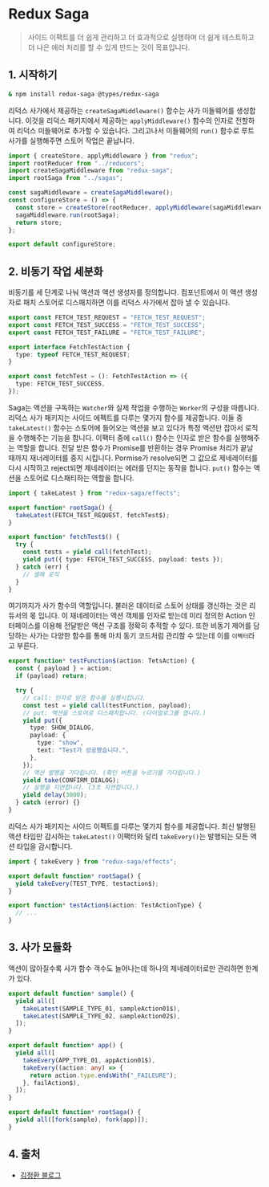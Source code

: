 # Redux Saga

> 사이드 이팩트를 더 쉽게 관리하고 더 효과적으로 실행하며 더 쉽게 테스트하고 더 나은 에러 처리를 할 수 있게 만드는 것이 목표입니다.

## 1. 시작하기

```zsh
& npm install redux-saga @types/redux-saga
```

리덕스 사가에서 제공하는 `createSagaMiddleware()` 함수는 사가 미들웨어를 생성합니다. 이것을 리덕스 패키지에서 제공하는 `applyMiddleware()` 함수의 인자로 전할하여 리덕스 미들웨어로 추가할 수 있습니다. 그리고나서 미들웨어의 `run()` 함수로 루트 사가를 실행해주면 스토어 작업은 끝납니다.

```typescript
import { createStore, applyMiddleware } from "redux";
import rootReducer from "../reducers";
import createSagaMiddleware from "redux-saga";
import rootSaga from "../sagas";

const sagaMiddleware = createSagaMiddleware();
const configureStore = () => {
  const store = createStore(rootReducer, applyMiddleware(sagaMiddleware));
  sagaMiddleware.run(rootSaga);
  return store;
};

export default configureStore;
```

## 2. 비동기 작업 세분화

비동기를 세 단계로 나눠 액션과 액션 생성자를 정의합니다. 컴포넌트에서 이 액션 생성자로 패치 스토어로 디스패치하면 이를 리덕스 사가에서 잡아 낼 수 있습니다.

```typescript
export const FETCH_TEST_REQUEST = "FETCH_TEST_REQUEST";
export const FETCH_TEST_SUCCESS = "FETCH_TEST_SUCCESS";
export const FETCH_TEST_FAILURE = "FETCH_TEST_FAILURE";

export interface FetchTestAction {
  type: typeof FETCH_TEST_REQUEST;
}

export const fetchTest = (): FetchTestAction => ({
  type: FETCH_TEST_SUCCESS,
});
```

Saga는 액션을 구독하는 `Watcher`와 실제 작업을 수행하는 `Worker`의 구성을 따릅니다. 리덕스 사가 패키지는 사이드 에펙트를 다루는 몇가지 함수를 제공합니다. 이들 중 `takeLatest()` 함수는 스토어에 들어오는 액션을 보고 있다가 특정 액션만 잡아서 로직을 수행해주는 기능을 합니다. 이팩터 중에 `call()` 함수는 인자로 받은 함수를 실행해주는 역할을 합니다. 전달 받은 함수가 Promise를 반환하는 경우 Promise 처리가 끝날 때까지 재너레이터를 중지 시킵니다. Pormise가 resolve되면 그 값으로 제네레이터를 다시 시작하고 reject되면 제네레이터는 에러를 던지는 동작을 합니다. `put()` 함수는 액션을 스토어로 디스패티하는 역할을 합니다.

```typescript
import { takeLatest } from "redux-saga/effects";

export function* rootSaga() {
  takeLatest(FETCH_TEST_REQUEST, fetchTest$);
}

export function* fetchTest$() {
  try {
    const tests = yield call(fetchTest);
    yield put({ type: FETCH_TEST_SUCCESS, payload: tests });
  } catch (err) {
    // 샐패 로직
  }
}
```

여기까지가 사가 함수의 역할입니다. 불러온 데이터로 스토어 상태를 갱신하는 것은 리듀서의 몫 입니다. 이 재네레이터는 액션 객체를 인자로 받는데 미리 정의한 Action 인터페이스를 이용해 전달받은 액션 구조를 정확히 추적할 수 있다. 또한 비동기 제어를 담당하는 사가는 다양한 함수를 통해 마치 동기 코드처럼 관리할 수 있는데 이를 `이펙터`라고 부른다.

```typescript
export function* testFunction$(action: TetsAction) {
  const { payload } = action;
  if (payload) return;

  try {
    // call: 인자로 받은 함수를 실행시킵니다.
    const test = yield call(testFunction, payload);
    // put: 액션을 스토어로 디스패치합니다. (다이얼로그를 엽니다.)
    yield put({
      type: SHOW_DIALOG,
      payload: {
        type: "show",
        text: "Test가 성공했습니다.",
      },
    });
    // 액션 발행을 기다립니다. (확인 버튼을 누르기를 기다립니다.)
    yield take(CONFIRM_DIALOG);
    // 실행을 지연합니다. (3초 지연합니다.)
    yield delay(3000);
  } catch (error) {}
}
```

리덕스 사가 패키지는 사이드 이펙트를 다루는 몇가지 함수를 제공합니다. 최신 발행된 액션 타입만 감시하는 `takeLatest()` 이팩터와 달리 `takeEvery()`는 발행되는 모든 액션 타입을 감시합니다.

```typescript
import { takeEvery } from "redux-saga/effects";

export default function* rootSaga() {
  yield takeEvery(TEST_TYPE, testaction$);
}

export function* testAction$(action: TestActionType) {
  // ...
}
```

## 3. 사가 모듈화

액션이 많아질수록 사가 함수 객수도 늘어나는데 하나의 제네레이터로만 관리하면 한계가 있다.

```typescript
export default function* sample() {
  yield all([
    takeLatest(SAMPLE_TYPE_01, sampleAction01$),
    takeLatest(SAMPLE_TYPE_02, sampleAction02$),
  ]);
}
```

```typescript
export default function* app() {
  yield all([
    takeEvery(APP_TYPE_01, appAction01$),
    takeEvery((action: any) => {
      return action.type.endsWith("_FAILEURE");
    }, failAction$),
  ]);
}
```

```typescript
export default function* rootSaga() {
  yield all([fork(sample), fork(app)]);
}
```

## 4. 출처

- [김정환 블로그](https://jeonghwan-kim.github.io/dev/2019/07/22/react-saga-ts-1.html#)
